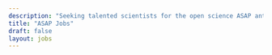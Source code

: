 ```yaml
---
description: "Seeking talented scientists for the open science ASAP antiviral discovery center "
title: "ASAP Jobs"
draft: false
layout: jobs
---
```

